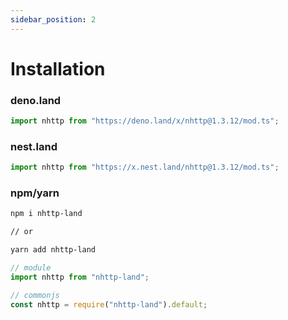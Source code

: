 ```yaml
---
sidebar_position: 2
---
```


# Installation

### deno.land

```ts
import nhttp from "https://deno.land/x/nhttp@1.3.12/mod.ts";
```

### nest.land

```ts
import nhttp from "https://x.nest.land/nhttp@1.3.12/mod.ts";
```

### npm/yarn

```bash
npm i nhttp-land

// or

yarn add nhttp-land
```

```ts
// module
import nhttp from "nhttp-land";

// commonjs
const nhttp = require("nhttp-land").default;
```